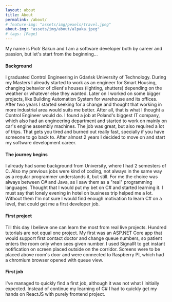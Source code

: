 ```yaml
---
layout: about
title: About
permalink: /about/
# feature-img: "assets/img/pexels/travel.jpeg"
about-img: "assets/img/about/alpaka.jpeg"
# tags: [Page]
---
```



My name is Piotr Bakun and I am a software developer both by career and passion, but let's start from the beginning...
#### Background
I graduated Control Engineering in Gdańsk University of Technology. During my Masters I already started to work as an engineer for Smart Housing, changing behavior of client's houses (lighting, shutters) depending on the weather or whatever else they wanted. Later on I worked on some bigger projects, like Building Automation System for warehouse and its offices. After two years I started seeking for a change and thought that working in more industrial area would suits me better. After all, that is what I thought a Control Engineer would do. I found a job at Poland's biggest IT company, which also had an engineering department and started to work on mainly on car's engine assembly machines. The job was great, but also required a lot of trips. That gets you tired and burned out really fast, specially if you have someone to go back to. After almost 2 years I&nbsp;decided to move on and start my software development career.
#### The journey begins
I already had some background from University, where I had 2 semesters of C. Also my previous jobs were kind of coding, not always in the same way as a regular programmer understands it, but still. For me the choice was always between C# and Java, as I saw them as a "real" programming languages. Thought that I would put my bet on C# and started learning it. I must say that lonely evening in hotel on business trip helped me a lot. Without them I'm not sure I would find enough motivation to learn C# on a level, that could get me a first developer job.
#### First project
Till this day I believe one can learn the most from real live projects. Hundred tutorials are not equal one project. My first was an ASP.NET Core app that would support first contact doctor and change queue numbers, so patient enters the room only when sees given number. I used SignalR to get instant notification on screen placed outside on the corridor. Screens were to be placed above room's door and were connected to Raspberry PI, which had a chromium browser opened with queue view.
#### First job
I've managed to quickly find a first job, although it was not what I initially expected. Instead of continue my learning of C# I had to quickly get my hands on ReactJS with purely frontend project.

